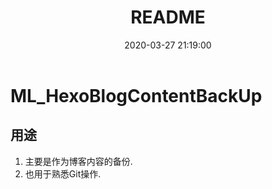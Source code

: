 ﻿---
title: README
date: 2020-03-27 21:19:00
updated: 2020-03-27 21:19:00
categories:
	- hexo
tags: 
	- hexo
---

# ML_HexoBlogContentBackUp

## 用途

1. 主要是作为博客内容的备份.
2. 也用于熟悉Git操作.

<!--more-->